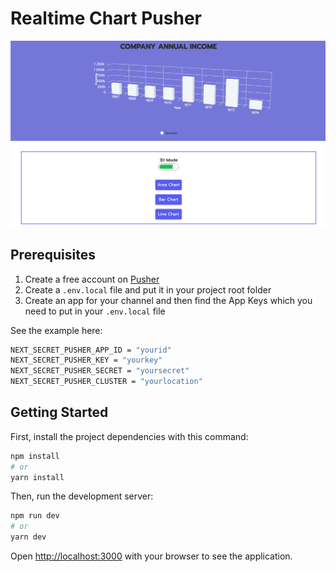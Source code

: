 # Realtime Chart Pusher

![Realtime Chart Pusher](img/realtime-chart-pusher.png)

## Prerequisites

1. Create a free account on [Pusher](https://pusher.com/)
2. Create a `.env.local` file and put it in your project root folder
3. Create an app for your channel and then find the App Keys which you need to put in your `.env.local` file

See the example here:

```bash
NEXT_SECRET_PUSHER_APP_ID = "yourid"
NEXT_SECRET_PUSHER_KEY = "yourkey"
NEXT_SECRET_PUSHER_SECRET = "yoursecret"
NEXT_SECRET_PUSHER_CLUSTER = "yourlocation"
```

## Getting Started

First, install the project dependencies with this command:

```bash
npm install
# or
yarn install
```

Then, run the development server:

```bash
npm run dev
# or
yarn dev
```

Open [http://localhost:3000](http://localhost:3000) with your browser to see the application.
